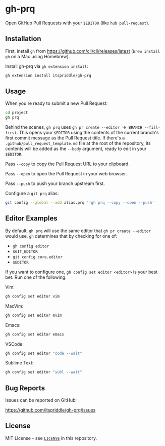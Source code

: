 # gh-prq

Open GitHub Pull Requests with your `$EDITOR` (like `hub pull-request`).

## Installation

First, install `gh` from <https://github.com/cli/cli/releases/latest> (`brew
install gh` on a Mac using Homebrew).

Install gh-prq via `gh extension install`:

```sh
gh extension install itspriddle/gh-prq
```

## Usage

When you're ready to submit a new Pull Request:

```sh
cd project
gh prq
```

Behind the scenes, `gh prq` uses `gh pr create --editor -H BRANCH
--fill-first`. This opens your `$EDITOR` using the contents of the current
branch's first commit message as the Pull Request title. If there's a
`.github/pull_request_template.md` file at the root of the repository, its
contents will be added as the `--body` argument, ready to edit in your
`$EDITOR`.

Pass `--copy` to copy the Pull Request URL to your clipboard.

Pass `--open` to open the Pull Request in your web browser.

Pass `--push` to push your branch upstream first.

Configure a `git prq` alias:

```sh
git config --global --add alias.prq '!gh prq --copy --open --push'
```

## Editor Examples

By default, `gh prq` will use the same editor that `gh pr create --editor`
would use. `gh`  determines that by checking for one of:

- `gh config editor`
- `$GIT_EDITOR`
- `git config core.editor`
- `$EDITOR`

If you want to configure one, `gh config set editor <editor>` is your best
bet. Run one of the following:

Vim:

```sh
gh config set editor vim
```

MacVim:

```sh
gh config set editor mvim
```

Emacs:

```sh
gh config set editor emacs
```

VSCode:

```sh
gh config set editor "code --wait"
```

Sublime Text:

```sh
gh config set editor "subl --wait"
```

## Bug Reports

Issues can be reported on GitHub:

<https://github.com/itspriddle/gh-prq/issues>

## License

MIT License - see [`LICENSE`](./LICENSE) in this repository.
